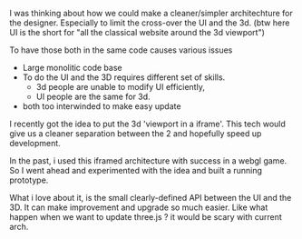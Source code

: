 I was thinking about how we could make a cleaner/simpler architechture for the designer.
Especially to limit the cross-over the UI and the 3d.
(btw here UI is the short for "all the classical website around the 3d viewport")

To have those both in the same code causes various issues

- Large monolitic code base
- To do the UI and the 3D requires different set of skills.
  - 3d people are unable to modify UI efficiently,
  - UI people are the same for 3d.
- both too interwinded to make easy update

I recently got the idea to put the 3d 'viewport in a iframe'.
This tech would give us a cleaner separation between the 2
and hopefully speed up development.

In the past, i used this iframed architecture with success in a webgl game.
So I went ahead and experimented with the idea and built a running prototype.

What i love about it, is the small clearly-defined API between the UI and the 3D.
It can make improvement and upgrade so much easier. Like what happen when we want 
to update three.js ? it would be scary with current arch. 
